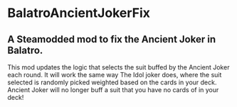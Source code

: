# BalatroAncientJokerFix
## A Steamodded mod to fix the Ancient Joker in Balatro.

This mod updates the logic that selects the suit buffed by the Ancient Joker each round. It will work the same way The Idol joker does, where the suit selected is randomly picked weighted based on the cards in your deck. Ancient Joker will no longer buff a suit that you have no cards of in your deck!
